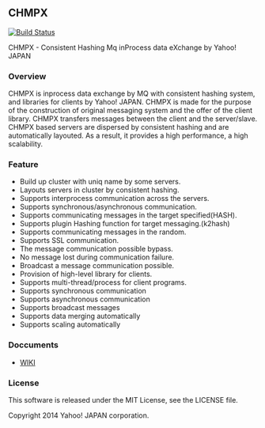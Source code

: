 CHMPX
--------
[![Build Status](https://travis-ci.org/yahoojapan/chmpx.svg?branch=master)](https://travis-ci.org/yahoojapan/chmpx)

CHMPX - Consistent Hashing Mq inProcess data eXchange by Yahoo! JAPAN

### Overview
CHMPX is inprocess data exchange by MQ with consistent hashing system,
and libraries for clients by Yahoo! JAPAN.
CHMPX is made for the purpose of the construction of original
messaging system and the offer of the client library. CHMPX
transfers messages between the client and the server/slave. CHMPX
based servers are dispersed by consistent hashing and are automatically
layouted. As a result, it provides a high performance, a high
scalability.

### Feature
  - Build up cluster with uniq name by some servers.
  - Layouts servers in cluster by consistent hashing.
  - Supports interprocess communication across the servers.
  - Supports synchronous/asynchronous communication.
  - Supports communicating messages in the target specified(HASH).
  - Supports plugin Hashing function for target messaging.(k2hash)
  - Supports communicating messages in the random.
  - Supports SSL communication.
  - The message communication possible bypass.
  - No message lost during communication failure.
  - Broadcast a message communication possible.
  - Provision of high-level library for clients.
  - Supports multi-thread/process for client programs.
  - Supports synchronous communication
  - Supports asynchronous communication
  - Supports broadcast messages
  - Supports data merging automatically
  - Supports scaling automatically

### Doccuments
  - [WIKI](https://github.com/yahoojapan/chmpx/wiki)

### License
This software is released under the MIT License, see the LICENSE file.

Copyright 2014 Yahoo! JAPAN corporation.
